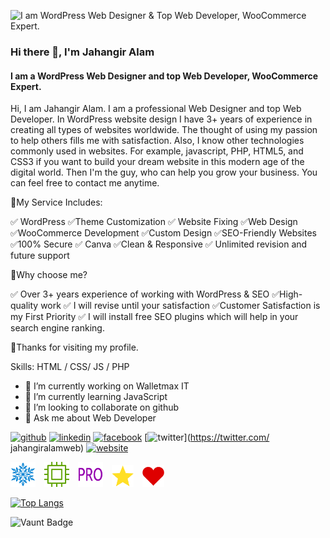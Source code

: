 ![  I am WordPress Web Designer & Top Web Developer, WooCommerce Expert.]( https://media.licdn.com/dms/image/D4E16AQGpUhQ7tkDgRw/profile-displaybackgroundimage-shrink_350_1400/0/1702832707899?e=1708560000&v=beta&t=jSaGtkP_bA67pp-J7pqMtizSv42gYvGIBLiI83cX1-8)

### Hi there 👋,  I'm Jahangir Alam
####   I am a WordPress Web Designer and top Web Developer, WooCommerce Expert.

Hi, I am Jahangir Alam. I am a professional Web Designer and top Web Developer. In WordPress website design I have 3+ years of experience in creating all types of websites worldwide. The thought of using my passion to help others fills me with satisfaction. Also, I know other technologies commonly used in websites. For example, javascript, PHP, HTML5, and CSS3 if you want to build your dream website in this modern age of the digital world. Then I'm the guy, who can help you grow your business. You can feel free to contact me anytime.

🎉My Service Includes:

 ✅ WordPress
 ✅Theme Customization
 ✅ Website Fixing
 ✅Web Design
 ✅WooCommerce Development
 ✅Custom Design
 ✅SEO-Friendly Websites
 ✅100% Secure
 ✅ Canva
 ✅Clean & Responsive
 ✅ Unlimited revision and future support

 🍃Why choose me?

 ✅ Over 3+ years experience of working with WordPress & SEO
 ✅High-quality work
 ✅ I will revise until your satisfaction
 ✅Customer Satisfaction is my  First Priority
 ✅ I will install free SEO plugins which will help in your search engine ranking.

 🌹Thanks for visiting my profile.

Skills: HTML / CSS/ JS / PHP

- 🔭 I’m currently working on  Walletmax IT 
- 🌱 I’m currently learning JavaScript 
- 👯 I’m looking to collaborate on github 
- 💬 Ask me about Web Developer 


[<img src='https://cdn.jsdelivr.net/npm/simple-icons@3.0.1/icons/github.svg' alt='github' height='40'>](https://github.com/jahangiralamweb)  [<img src='https://cdn.jsdelivr.net/npm/simple-icons@3.0.1/icons/linkedin.svg' alt='linkedin' height='40'>](https://www.linkedin.com/in/jahangiralamlink/)  [<img src='https://cdn.jsdelivr.net/npm/simple-icons@3.0.1/icons/facebook.svg' alt='facebook' height='40'>](https://www.facebook.com/jahangiralamweb)  [<img src='https://cdn.jsdelivr.net/npm/simple-icons@3.0.1/icons/twitter.svg' alt='twitter' height='40'>](https://twitter.com/ jahangiralamweb)  [<img src='https://cdn.jsdelivr.net/npm/simple-icons@3.0.1/icons/icloud.svg' alt='website' height='40'>](https://jahangiralamweb.github.io/personal_portfolio/)  

<a href='https://archiveprogram.github.com/'><img src='https://raw.githubusercontent.com/acervenky/animated-github-badges/master/assets/acbadge.gif' width='40' height='40'></a> <a href='https://docs.github.com/en/developers'><img src='https://raw.githubusercontent.com/acervenky/animated-github-badges/master/assets/devbadge.gif' width='40' height='40'></a> <a href='https://github.com/pricing'><img src='https://raw.githubusercontent.com/acervenky/animated-github-badges/master/assets/pro.gif' width='40' height='40'></a> <a href='https://stars.github.com/'><img src='https://raw.githubusercontent.com/acervenky/animated-github-badges/master/assets/starbadge.gif' width='35' height='35'></a> <a href='https://docs.github.com/en/github/supporting-the-open-source-community-with-github-sponsors'><img src='https://raw.githubusercontent.com/acervenky/animated-github-badges/master/assets/sponsorbadge.gif' width='35' height='35'></a> 

[![Top Langs](https://github-readme-stats.vercel.app/api/top-langs/?username=jahangiralamweb)](https://github.com/anuraghazra/github-readme-stats)

![Vaunt Badge](https://api.vaunt.dev/v1/github/entities/jahangiralamweb/contributions?format=svg&private=false)  

 
